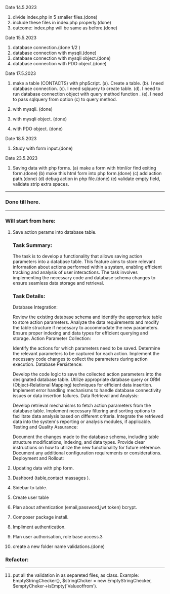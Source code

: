 Date
14.5.2023

1. divide index.php in 5 smaller files.(done)
2. include these files in index.php properly.(done)
3. outcome: index.php will be same as before.(done)

Date
15.5.2023

1. database connection.(done 1/2 )
2. database connection with mysqli.(done)
3. database connection with mysqli object.(done)
4. database connection with PDO object.(done)


Date
17.5.2023

1. make a table (CONTACTS) with phpScript.
 (a). Create a table.
 (b). I need database connection.
 (c). I need sqlquery to create table.
 (d). I need to run database connection object with query method function .
 (e). I need to pass sqlquery from option (c) to query method.

2. with mysqli. (done)
3. with mysqli object. (done)
4. with PDO object. (done)

Date
18.5.2023

1. Study with form input.(done)

Date
23.5.2023

1. Saving data with php forms.
(a) make a form with html/or find exiting form.(done)
(b) make this html form into php form.(done)
(c) add action path.(done)
(d) debug action in php file.(done)
(e) validate empty field, validate strip extra spaces.

---
### Done till here.
---

### Will start from here:


  
1. Save action perams into database table.
   ### Task Summary:
   The task is to develop a functionality that allows saving action parameters into a database table. This feature aims to store relevant information about actions performed    within a system, enabling efficient tracking and analysis of user interactions. The task involves implementing the necessary code and database schema changes to ensure       seamless data storage and retrieval.
   
   ### Task Details:
   
   Database Integration:
   
   Review the existing database schema and identify the appropriate table to store action parameters.
   Analyze the data requirements and modify the table structure if necessary to accommodate the new parameters.
   Ensure proper indexing and data types for efficient querying and storage.
   Action Parameter Collection:
   
   Identify the actions for which parameters need to be saved.
   Determine the relevant parameters to be captured for each action.
   Implement the necessary code changes to collect the parameters during action execution.
   Database Persistence:
   
   Develop the code logic to save the collected action parameters into the designated database table.
   Utilize appropriate database query or ORM (Object-Relational Mapping) techniques for efficient data insertion.
   Implement error handling mechanisms to handle database connectivity issues or data insertion failures.
   Data Retrieval and Analysis:
   
   Develop retrieval mechanisms to fetch action parameters from the database table.
   Implement necessary filtering and sorting options to facilitate data analysis based on different criteria.
   Integrate the retrieved data into the system's reporting or analysis modules, if applicable.
   Testing and Quality Assurance:
   
   Document the changes made to the database schema, including table structure modifications, indexing, and data types.
   Provide clear instructions on how to utilize the new functionality for future reference.
   Document any additional configuration requirements or considerations.
   Deployment and Rollout:
   
   
3. Updating data with php form.
4. Dashbord (table,contact massages ).
5. Sidebar to table.
6. Create user table
7. Plan about athentication (email,password,jwt token) bcrypt.
8. Composer package install.
9. Impliment authentication.
10. Plan user authorisation, role base access.3
11. create a new folder name validations.(done)



### Refactor:
---
11. put all the validation in as separeted files, as class.
   Example: EmptyStringChecker{},
   $stringChcker  = new EmptyStringChecker,
   $emptyCheker->isEmpty('Valueoffrom').
